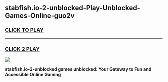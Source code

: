 
## stabfish.io-2-unblocked-Play-Unblocked-Games-Online-guo2v
<h3>
<a href="https://premium76.site?title=stabfish.io-2-unblocked&ref=25A">CLICK TO PLAY</a></h3>
<hr>

<h3>
<a href="https://premium76.site?title=stabfish.io-2-unblocked&ref=25A">CLICK 2 PLAY</a>
  
</h3>

<a href="https://premium76.site?title=stabfish.io-2-unblocked&ref=25A"><img src="https://clearcache.store/games.png"></a>


**stabfish.io-2-unblocked games unblocked: Your Gateway to Fun and Accessible Online Gaming**

